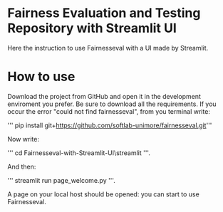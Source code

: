 # Fairness Evaluation and Testing Repository with Streamlit UI
Here the instruction to use Fairnesseval with a UI made by Streamlit.
# How to use
Download the project from GitHub and open it in the development enviroment you prefer.
Be sure to download all the requirements.
If you occur the error "could not find fairnesseval", from you terminal write:

''' pip install git+https://github.com/softlab-unimore/fairnesseval.git'''

Now write:

''' cd Fairnesseval-with-Streamlit-UI\streamlit '''.

And then:

''' streamlit run page_welcome.py '''.

A page on your local host should be opened: you can start to use Fairnesseval.


